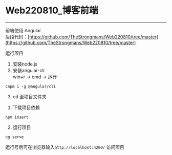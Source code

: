 # Web220810_博客前端
--------  
前端使用 Angular     
后段代码：[https://github.com/TheStrongmans/Web220810/tree/master](https://github.com/TheStrongmans/Web220810/tree/master)  

运行项目  
1. 安装node.js  
2. 安装angular-cli  
win+r -> cmd -> 运行  
``` 
cnpm i -g @angular/cli
```  
3. cd 至项目文件夹  
1) 下载项目依赖  
```
npm insert
```  
2)  运行项目  
```
ng serve
```  

运行号后可在浏览器输入`http://localhost:4200/` 访问项目
